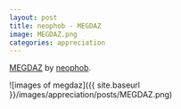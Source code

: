 ```yaml
---
layout: post
title: neophob - MEGDAZ
image: MEGDAZ.png
categories: appreciation
---
```


[MEGDAZ](https://www.fxhash.xyz/generative/14827) by [neophob](https://twitter.com/neophob).

![images of megdaz]({{ site.baseurl }}/images/appreciation/posts/MEGDAZ.png)
